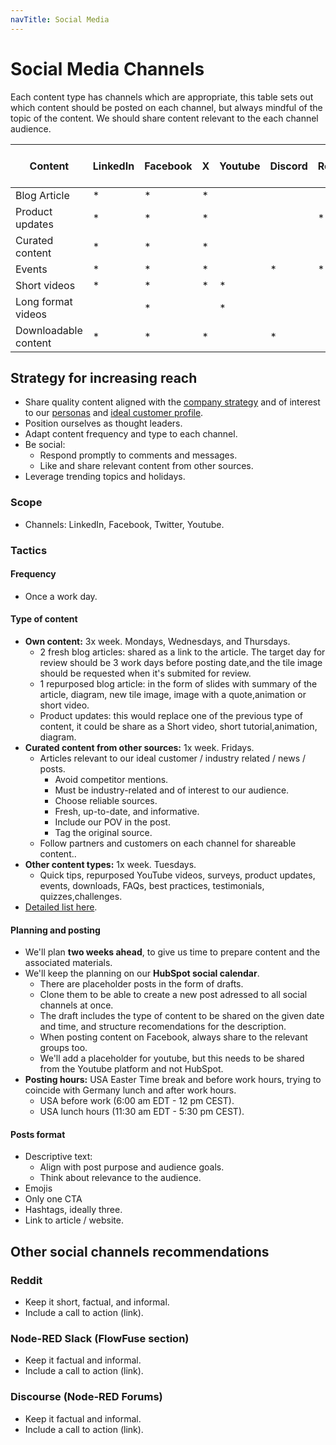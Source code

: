 ```yaml
---
navTitle: Social Media
---
```


# Social Media Channels

Each content type has channels which are appropriate, this table sets out which content should be posted on each channel, but always mindful of the topic of the content. We should share content relevant to the each channel audience.

|Content              |LinkedIn |Facebook |X        |Youtube  |Discord |Reddit |Node-RED Slack|Node-RED Discourse|
|---                  |---      |---      |---      |---      |---     |---    |---           |---               |
|Blog Article         |*        |*        |*        |         |        |       |              |                  |
|Product updates      |*        |*        |*        |         |        |*      |*             |*                 |
|Curated content      |*        |*        |*        |         |        |       |              |                  |
|Events               |*        |*        |*        |         |*       |*      |*             |*                 |
|Short videos         |*        |*        |*        |*        |        |       |              |                  |
|Long format videos   |         |*        |         |*        |        |       |              |                  |
|Downloadable content |*        |*        |*        |         |*       |       |*             |                  |

## Strategy for increasing reach

- Share quality content aligned with the [company strategy](/handbook/company/strategy/) and of interest to our [personas](/handbook/product/personas/#personas) and [ideal customer profile](https://docs.google.com/document/d/1krMIUJvosw8xUQog_iq_FEvI9R5WEo9ZyWUCdTb9XnQ/edit#heading=h.3rr2wuny55dl). 
- Position ourselves as thought leaders.
- Adapt content frequency and type to each channel.
- Be social:
    - Respond promptly to comments and messages.
    - Like and share relevant content from other sources.
- Leverage trending topics and holidays.

### Scope

- Channels: LinkedIn, Facebook, Twitter, Youtube.

### Tactics

#### Frequency

- Once a work day.

#### Type of content

- **Own content:** 3x week. Mondays, Wednesdays, and Thursdays.
    - 2 fresh blog articles: shared as a link to the article. The target day for review should be 3 work days before posting date,and the tile image should be requested when it's submited for review.
    - 1 repurposed blog article: in the form of slides with summary of the article, diagram, new tile image, image with a quote,animation or short video.
    - Product updates: this would replace one of the previous type of content, it could be share as a Short video, short tutorial,animation, diagram.
- **Curated content from other sources:** 1x week. Fridays.
    - Articles relevant to our ideal customer / industry related / news / posts.
        - Avoid competitor mentions.
        - Must be industry-related and of interest to our audience.
        - Choose reliable sources.
        - Fresh, up-to-date, and informative.
        - Include our POV in the post.
        - Tag the original source.
    - Follow partners and customers on each channel for shareable content..
- **Other content types:** 1x week. Tuesdays.
    - Quick tips, repurposed YouTube videos, surveys, product updates, events, downloads, FAQs, best practices, testimonials, quizzes,challenges.
- [Detailed list here](https://docs.google.com/spreadsheets/d/1Ifz6f7D_ZxCxJkAS9LbdvdnEAae0tGFEqkGVHcnn2TU/edit?usp=sharing).

#### Planning and posting

- We'll plan **two weeks ahead**, to give us time to prepare content and the associated materials.
- We'll keep the planning on our **HubSpot social calendar**.
    - There are placeholder posts in the form of drafts.
    - Clone them to be able to create a new post adressed to all social channels at once.
    - The draft includes the type of content to be shared on the given date and time, and structure recomendations for the description.
    - When posting content on Facebook, always share to the relevant groups too.
    - We'll add a placeholder for youtube, but this needs to be shared from the Youtube platform and not HubSpot.
- **Posting hours:** USA Easter Time break and before work hours, trying to coincide with Germany lunch and after work hours.
    - USA before work (6:00 am EDT - 12 pm CEST).
    - USA lunch hours (11:30 am EDT -  5:30 pm CEST).

#### Posts format

- Descriptive text: 
    - Align with post purpose and audience goals.
    - Think about relevance to the audience.
- Emojis
- Only one CTA
- Hashtags, ideally three.
- Link to article / website.


## Other social channels recommendations 

### Reddit

- Keep it short, factual, and informal.
- Include a call to action (link).

### Node-RED Slack (FlowFuse section)

- Keep it factual and informal.
- Include a call to action (link).

### Discourse (Node-RED Forums)

- Keep it factual and informal.
- Include a call to action (link).
